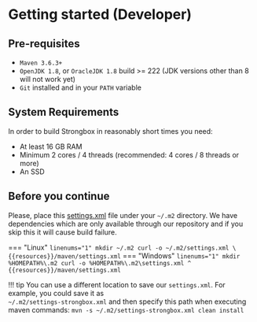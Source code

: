 # Getting started (Developer)

## Pre-requisites

* `Maven 3.6.3+`
* `OpenJDK 1.8`, or `OracleJDK 1.8` build >= 222 (JDK versions other than 8 will not work yet)
* `Git` installed and in your `PATH` variable

## System Requirements

In order to build Strongbox in reasonably short times you need:

* At least 16 GB RAM
* Minimum 2 cores / 4 threads (recommended: 4 cores / 8 threads or more)
* An SSD

## Before you continue

Please, place this [settings.xml]({{resources}}/maven/settings.xml) file under your `~/.m2` directory.
We have dependencies which are only available through our repository and if you skip this it will cause build failure.

=== "Linux"
    ``` linenums="1"
    mkdir ~/.m2
    curl -o ~/.m2/settings.xml \
            {{resources}}/maven/settings.xml
    ```
=== "Windows"
    ``` linenums="1"
    mkdir %HOMEPATH%\.m2
    curl -o %HOMEPATH%\.m2\settings.xml ^
            {{resources}}/maven/settings.xml
    ```

!!! tip
    You can use a different location to save our `settings.xml`. For example, you could save it as   
    `~/.m2/settings-strongbox.xml` and then specify this path when executing maven commands:
    ```
    mvn -s ~/.m2/settings-strongbox.xml clean install
    ```
